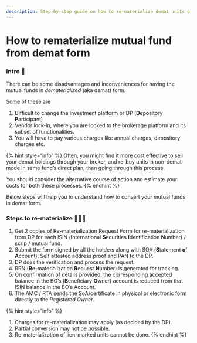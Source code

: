 ```yaml
---
description: Step-by-step guide on how to re-materialize demat units of mutual fund.
---
```


# How to rematerialize mutual fund from demat form

### Intro 💫 <a id="Intro"></a>

There can be some disadvantages and inconveniences for having the mutual funds in *dematerialized* (aka demat) form.

Some of these are

1.  Difficult to change the investment platform or DP (**D**epository **P**articipant)
2.  Vendor lock-in, where you are locked to the brokerage platform and its subset of functionalities.
3.  You will have to pay various charges like annual charges, depository charges etc.

{% hint style=“info” %}
Often, you might find it more cost effective to sell your demat holdings through your broker, and re-buy units in non-demat mode in same fund’s direct plan; than going through this process.

You should consider the alternative course of action and estimate your costs for both these processes.
{% endhint %}

Below steps will help you to understand how to convert your mutual funds in demat form.

### Steps to re-materialize 👩🏽‍🏫 <a id="Steps-to-rematerialise"></a>

1.  Get 2 copies of Re-materialization Request Form for re-materialization from DP for each ISIN (**I**nternational **S**ecurities **I**dentification **N**umber) / scrip / mutual fund.
2.  Submit the form signed by all the holders along with SOA (**S**tatement **o**f **A**ccount), Self attested address proof and PAN to the DP.
3.  DP does the verification and process the request.
4.  RRN (**R**e-materialization **R**equest **N**umber) is generated for tracking.
5.  On confirmation of details provided, the corresponding accepted balance in the BO’s (**B**eneficiary **O**wner) account is reduced from that ISIN balance in the BO’s Account.
6.  The AMC / RTA sends the SoA/certificate in physical or electronic form directly to the *Registered Owner*.

{% hint style=“info” %}
1. Charges for re-materialization may apply (as decided by the DP).
2. Partial conversion may not be possible.
3. Re-materialization of lien-marked units cannot be done.
{% endhint %}
